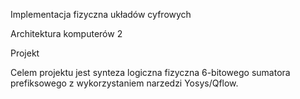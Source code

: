 <p align="justify">Implementacja fizyczna układów cyfrowych</p>

Architektura komputerów 2

Projekt

Celem projektu  jest  synteza  logiczna  fizyczna 6-bitowego 
sumatora prefiksowego z wykorzystaniem narzedzi Yosys/Qflow.
